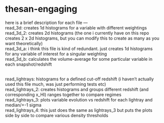 # thesan-engaging

here is a brief description for each file —<br>
read_3d: creates 1d histograms for a variable with different weightings<br>
read_3d_2: creates 2d histograms (the one i currently have on this repo creates 2 x 2d histograms, but you can modify this to create as many as you want theoretically)<br>
read_3d_a: i think this file is kind of redundant. just creates 1d histograms for any variable of interest for a singular weighting<br>
read_3d_b: calculates the volume-average for some particular variable in each snapshot/redshift<br><br>

read_lightrays: histograms for a defined cut-off redshift (i haven’t actually used this file much, was just performing tests etc)<br>
read_lightrays_2: creates histograms and groups different redshift (and corresponding x_HI) ranges together to compare regimes<br>
read_lightrays_3: plots variable evolution vs redshift for each lightray and median/+-1 sigma<br>
read_lightrays_4: this just does the same as lightrays_3 but puts the plots side by side to compare various density thresholds<br> 
